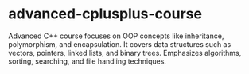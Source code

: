 # advanced-cplusplus-course
Advanced C++ course focuses on OOP concepts like inheritance, polymorphism, and encapsulation. It covers data structures such as vectors, pointers, linked lists, and binary trees. Emphasizes algorithms, sorting, searching, and file handling techniques.
